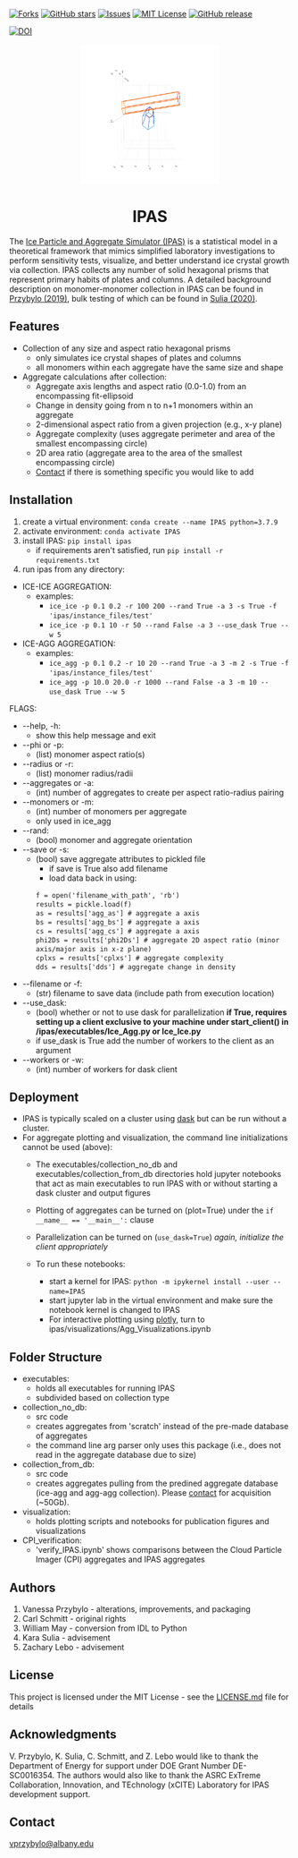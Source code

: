 [![Forks][forks-shield]][forks-url]
[![GitHub stars][stars-shield]][stars-url]
[![Issues][issues-shield]][issues-url]
[![MIT License][license-shield]][license-url]
[![GitHub release][release-shield]][release-url]

[download-shield]:https://img.shields.io/github/downloads/vprzybylo/IPAS/total?style=plastic
[download-url]: https://github.com/vprzybylo/IPAS/downloads
[release-shield]: https://img.shields.io/github/v/release/vprzybylo/IPAS?style=plastic
[release-url]:https://github.com/vprzybylo/IPAS/releases/
[forks-shield]: https://img.shields.io/github/forks/vprzybylo/IPAS?label=Fork&style=plastic
[forks-url]: https://github.com/vprzybylo/IPAS/network/members
[stars-shield]: https://img.shields.io/github/stars/vprzybylo/IPAS?style=plastic
[stars-url]: https://github.com/vprzybylo/IPAS/stargazers
[issues-shield]: https://img.shields.io/github/issues/vprzybylo/IPAS?style=plastic
[issues-url]: https://github.com/vprzybylo/IPAS/issues
[license-shield]: https://img.shields.io/github/license/vprzybylo/IPAS?style=plastic
[license-url]: https://github.com/vprzybylo/IPAS/blob/master/LICENSE.md
[![DOI](https://zenodo.org/badge/232696476.svg)](https://zenodo.org/badge/latestdoi/232696476)


<p align="center">
  <a>
    <img src="https://github.com/vprzybylo/IPAS/raw/master/rotateplot.gif" alt="Logo" width="250" height="250">
  </a>

<h1 align="center">IPAS</h1>

The [Ice Particle and Aggregate Simulator (IPAS)](http://www.carlgschmitt.com/Microphysics.html) is a statistical model in a theoretical framework that mimics simplified laboratory investigations to perform sensitivity tests, visualize, and better understand ice crystal growth via collection.  IPAS collects any number of solid hexagonal prisms that represent primary habits of plates and columns.  A detailed background description on monomer-monomer collection in IPAS can be found in [Przybylo (2019)](https://journals.ametsoc.org/view/journals/atsc/76/6/jas-d-18-0187.1.xml?tab_body=abstract-display), bulk testing of which can be found in [Sulia (2020)](https://journals.ametsoc.org/view/journals/atsc/aop/JAS-D-20-0020.1/JAS-D-20-0020.1.xml?rskey=9V3BQD&result=6).

##  Features
* Collection of any size and aspect ratio hexagonal prisms 
    * only simulates ice crystal shapes of plates and columns
    * all monomers within each aggregate have the same size and shape
* Aggregate calculations after collection:
    * Aggregate axis lengths and aspect ratio (0.0-1.0) from an encompassing fit-ellipsoid 
    * Change in density going from n to n+1 monomers within an aggregate
    * 2-dimensional aspect ratio from a given projection (e.g., x-y plane)
    * Aggregate complexity (uses aggregate perimeter and area of the smallest encompassing circle)
    * 2D area ratio (aggregate area to the area of the smallest encompassing circle)
    * [Contact](#contact) if there is something specific you would like to add
    
## Installation

1. create a virtual environment:
``` conda create --name IPAS python=3.7.9 ```
2. activate environment:
``` conda activate IPAS ```
3. install IPAS:
``` pip install ipas ```
    * if requirements aren't satisfied, run ``` pip install -r requirements.txt ``` 
4. run ipas from any directory:
* ICE-ICE AGGREGATION:
    * examples:
        * ``` ice_ice -p 0.1 0.2 -r 100 200 --rand True -a 3 -s True -f 'ipas/instance_files/test' ```
        * ``` ice_ice -p 0.1 10 -r 50 --rand False -a 3 --use_dask True --w 5 ```
* ICE-AGG AGGREGATION:
    * examples:
        * ``` ice_agg -p 0.1 0.2 -r 10 20 --rand True -a 3 -m 2 -s True -f 'ipas/instance_files/test' ```
        * ``` ice_agg -p 10.0 20.0 -r 1000 --rand False -a 3 -m 10 --use_dask True --w 5 ```

FLAGS:
  * --help, -h:
    * show this help message and exit
  * --phi or -p:
    * (list) monomer aspect ratio(s)
  * --radius or -r:
    * (list) monomer radius/radii
  * --aggregates or -a:
    * (int) number of aggregates to create per aspect ratio-radius pairing
  * --monomers or -m:
    * (int) number of monomers per aggregate
    * only used in ice_agg
  * --rand: 
    * (bool) monomer and aggregate orientation
  * --save or -s:
    * (bool) save aggregate attributes to pickled file
        * if save is True also add filename
        * load data back in using:
        ```
        f = open('filename_with_path', 'rb')
        results = pickle.load(f)
        as = results['agg_as'] # aggregate a axis
        bs = results['agg_bs'] # aggregate a axis
        cs = results['agg_cs'] # aggregate a axis
        phi2Ds = results['phi2Ds'] # aggregate 2D aspect ratio (minor axis/major axis in x-z plane)
        cplxs = results['cplxs'] # aggregate complexity
        dds = results['dds'] # aggregate change in density
        ```
  * --filename or -f:
    * (str) filename to save data (include path from execution location)
  * --use_dask:
    * (bool) whether or not to use dask for parallelization
    **if True, requires setting up a client exclusive to your machine under start_client() in /ipas/executables/Ice_Agg.py or Ice_Ice.py**
    * if use_dask is True add the number of workers to the client as an argument
  * --workers or -w: 
    * (int) number of workers for dask client

## Deployment

* IPAS is typically scaled on a cluster using [dask](https://dask.org/) but can be run without a cluster.
* For aggregate plotting and visualization, the command line initializations cannot be used (above):
    * The executables/collection_no_db and executables/collection_from_db directories hold jupyter notebooks that act as main executables to run IPAS with or without starting a dask cluster and output figures
    * Plotting of aggregates can be turned on (plot=True) under the ```if __name__ == '__main__':``` clause
    * Parallelization can be turned on (```use_dask=True```) *again, initialize the client appropriately*
    
    * To run these notebooks:
        * start a kernel for IPAS:
            ``` python -m ipykernel install --user --name=IPAS ```
        * start jupyter lab in the virtual environment and make sure the notebook kernel is changed to IPAS
        * For interactive plotting using [plotly](https://plotly.com/chart-studio/), turn to ipas/visualizations/Agg_Visualizations.ipynb            

## Folder Structure
* executables:
  * holds all executables for running IPAS 
  * subdivided based on collection type
* collection_no_db:
  * src code
  * creates aggregates from 'scratch' instead of the pre-made database of aggregates
  * the command line arg parser only uses this package (i.e., does not read in the aggregate database due to size)
* collection_from_db: 
  * src code
  * creates aggregates pulling from the predined aggregate database (ice-agg and agg-agg collection). Please [contact](#contact) for acquisition (~50Gb). 
* visualization: 
  * holds plotting scripts and notebooks for publication figures and visualizations
* CPI_verification:
  * 'verify_IPAS.ipynb' shows comparisons between the Cloud Particle Imager (CPI) aggregates and IPAS aggregates

## Authors

1. Vanessa Przybylo - alterations, improvements, and packaging
2. Carl Schmitt - original rights
3. William May - conversion from IDL to Python
4. Kara Sulia - advisement
5. Zachary Lebo - advisement

## License

This project is licensed under the MIT License - see the [LICENSE.md](LICENSE.md) file for details

## Acknowledgments
V. Przybylo, K. Sulia, C. Schmitt, and Z. Lebo would like to thank the Department of Energy for support under DOE Grant Number DE-SC0016354. The authors would also like to thank the ASRC ExTreme Collaboration, Innovation, and TEchnology (xCITE) Laboratory for IPAS development support.

## Contact
<vprzybylo@albany.edu>